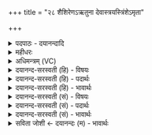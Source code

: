 +++
title = "२८ शैशिरेणऽऋतुना देवास्त्रयस्त्रिंशेऽमृता"

+++
<details><summary>पदपाठः - दयानन्दादि</summary>

शै॒शि॒रेण॑। ऋ॒तुना॑। दे॒वाः। त्र॒य॒स्त्रि॒ँश इति॑ त्रयःऽत्रि॒ँशे। अ॒मृताः॑। स्तु॒ताः। स॒त्येन॑। रे॒वतीः॑। क्ष॒त्रम्। ह॒विः। इन्द्रे॑। वयः॑। द॒धुः॒। २८।
</details>

<details><summary>महीधरः</summary>

म० होता यक्षत्समिधाग्निमिति प्रयाजप्रैषास्त्रिपशोः' (का० १९ । ६ । १४)। होता यक्षत्समिधाग्निमिडस्पद इत्यादयो द्वादश कण्डिकास्त्रिपशोः प्रयाजप्रैषाः स्युः । द्वादशाप्रीणां प्रयाजयाज्यानां प्रैषा अश्विसरस्वतीन्द्रदेवत्याः आद्या अष्टिः । दैव्यो होता समिधा प्रयाजदेवत्या सह अग्निमश्विना अश्विनौ इन्द्रं सरस्वती च इडः पदे गोपदे आहवनीये यक्षत् यजतु । | गोपदे स्थाप्यत इत्यभिप्रायेणेदं वचनम् । तत्र यागे अजो धूम्रो मेषश्च गोधूमैः कुवलैः बदरैः शष्पैः अङ्कुरितव्रीहिभिश्च सहितो भेषजमौषधं भवति । नकारौ चार्थौ । इन्द्रायेति शेषः । कीदृशं भेषजम् । मधु मधुरं तेजः तेजःप्रदमिन्द्रियमिन्द्रियसामर्थ्यप्रदम् । किंच ते अश्विसरस्वतीन्द्रा दैव्येन होत्रेज्यमानाः सन्तः पयः परिस्रुता मदिरया सह सोमः सोमं घृतं मधु च व्यन्तु पिबन्तु । सोम इति विभक्तिव्यत्ययः । सर्वत्र हे होतर्मनुष्यहोतः, त्वमपि आज्यस्य यज । कर्मणि षष्ठी । यजतिर्दानार्थः । अंश्व्यादिभ्य आज्यं देहीत्यर्थः ॥ २९ ॥  
त्रिंशी।
</details>

<details><summary>अधिमन्त्रम् (VC)</summary>

- विश्वेदेवा देवताः
- स्वस्त्यात्रेय ऋषिः
- भुरिगनुष्टुप्
- गान्धारः
</details>

<details><summary>दयानन्द-सरस्वती (हि) - विषयः</summary>

फिर उसी विषय को अगले मन्त्र में कहा है ॥
</details>

<details><summary>दयानन्द-सरस्वती (हि) - पदार्थः</summary>

पदार्थान्वयभाषाः -  हे मनुष्यो ! जो (अमृताः) अपने स्वरूप से नित्य (स्तुताः) प्रशंसा के योग्य (शैशिरेण, ऋतुना) प्राप्त होने योग्य शिशिर ऋतु से (देवाः) दिव्य गुण-कर्म-स्वभाववाले (सत्येन) सत्य के साथ (त्रयस्त्रिंशे) तेंतीस वसु आदि के समुदाय में विद्वान् लोग (रेवतीः) धनयुक्त शत्रुओं की सेनाओं को कूद के जानेवाली प्रजाओं और (इन्द्रे) जीव में (हविः) देने-लेने योग्य (क्षत्रम्) धन वा राज्य और (वयः) वाञ्छित सुख को (दधुः) धारण करें, उन से पृथिवी आदि की विद्याओं का ग्रहण करो ॥२८ ॥
</details>

<details><summary>दयानन्द-सरस्वती (हि) - भावार्थः</summary>

भावार्थभाषाः -  जो लोग पीछे कहे हुए आठ वसु, एकादश रुद्र, द्वादश आदित्य, बिजुली और यज्ञ इन तेंतीस दिव्य पदार्थों को जानते हैं, वे अक्षय सुख को प्राप्त होते हैं ॥२८ ॥
</details>

<details><summary>दयानन्द-सरस्वती (सं) - विषयः</summary>

पुनस्तमेव विषयमाह ॥
</details>

<details><summary>दयानन्द-सरस्वती (सं) - पदार्थः</summary>

पदार्थान्वयभाषाः -  हे मनुष्याः ! येऽमृताः स्तुताः शैशिरेणर्त्तुना देवाः सत्येन सह त्रयस्त्रिंशे विद्वांसो रेवतीरिन्द्रे हविः क्षत्रं वयश्च दधुस्तेभ्यो भूम्यादिविद्या गृह्णीत ॥२८
</details>

<details><summary>दयानन्द-सरस्वती (सं) - भावार्थः</summary>

भावार्थभाषाः -  ये पूर्वोक्तानष्टौ वसूनेकादश रुद्रान् द्वादशाऽऽदित्यान् विद्युतं यज्ञं चेमान् त्रयस्त्रिंशद् दिव्यान् पदार्थान् जानन्ति, तेऽक्षय्यं सुखमाप्नुवन्ति ॥२८ ॥
</details>

<details><summary>सविता जोशी ← दयानन्दः (म) - भावार्थः</summary>

भावार्थभाषाः -  जे लोक पूर्वी कथन केल्याप्रमाणे आठ वसू, अकरा रुद्र, बारा आदित्य, विद्युत व यज्ञ या तेहतीस दिव्य पदार्थांना जाणतात ते चिरकाल सुख प्राप्त करतात.
</details>